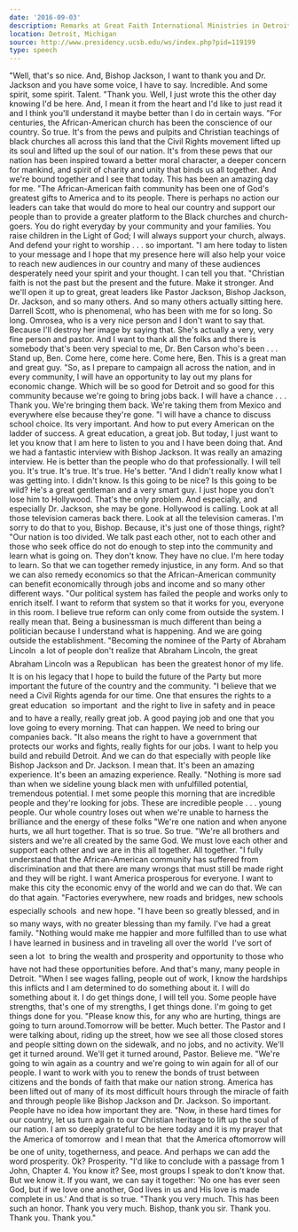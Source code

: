 ```yaml
---
date: '2016-09-03'
description: Remarks at Great Faith International Ministries in Detroit, Michigan
location: Detroit, Michigan
source: http://www.presidency.ucsb.edu/ws/index.php?pid=119199
type: speech
---
```


"Well, that's so nice. And, Bishop Jackson, I want to thank you and Dr. Jackson and you have some voice, I have to say. Incredible. And some spirit, some spirit. Talent. "Thank you. Well, I just wrote this the other day knowing I'd be here. And, I mean it from the heart and I'd like to just read it and I think you'll understand it maybe better than I do in certain ways. "For centuries, the African-American church has been the conscience of our country. So true. It's from the pews and pulpits and Christian teachings of black churches all across this land that the Civil Rights movement lifted up its soul and lifted up the soul of our nation. It's from these pews that our nation has been inspired toward a better moral character, a deeper concern for mankind, and spirit of charity and unity that binds us all together. And we're bound together and I see that today. This has been an amazing day for me. "The African-American faith community has been one of God's greatest gifts to America and to its people. There is perhaps no action our leaders can take that would do more to heal our country and support our people than to provide a greater platform to the Black churches and church-goers. You do right everyday by your community and your families. You raise children in the Light of God; I will always support your church, always. And defend your right to worship . . . so important. "I am here today to listen to your message and I hope that my presence here will also help your voice to reach new audiences in our country and many of these audiences desperately need your spirit and your thought. I can tell you that. "Christian faith is not the past but the present and the future. Make it stronger. And we'll open it up to great, great leaders like Pastor Jackson, Bishop Jackson, Dr. Jackson, and so many others. And so many others actually sitting here. Darrell Scott, who is phenomenal, who has been with me for so long. So long. Omrosea, who is a very nice person and I don't want to say that. Because I'll destroy her image by saying that. She's actually a very, very fine person and pastor. And I want to thank all the folks and there is somebody that's been very special to me, Dr. Ben Carson who's been . . . Stand up, Ben. Come here, come here. Come here, Ben. This is a great man and great guy. "So, as I prepare to campaign all across the nation, and in every community, I will have an opportunity to lay out my plans for economic change. Which will be so good for Detroit and so good for this community because we're going to bring jobs back. I will have a chance . . . Thank you. We're bringing them back. We're taking them from Mexico and everywhere else because they're gone. "I will have a chance to discuss school choice. Its very important. And how to put every American on the ladder of success. A great education, a great job. But today, I just want to let you know that I am here to listen to you and I have been doing that. And we had a fantastic interview with Bishop Jackson. It was really an amazing interview. He is better than the people who do that professionally. I will tell you. It's true. It's true. It's true. He's better. "And I didn't really know what I was getting into. I didn't know. Is this going to be nice? Is this going to be wild? He's a great gentleman and a very smart guy. I just hope you don't lose him to Hollywood. That's the only problem. And especially, and especially Dr. Jackson, she may be gone. Hollywood is calling. Look at all those television cameras back there. Look at all the television cameras. I'm sorry to do that to you, Bishop. Because, it's just one of those things, right? "Our nation is too divided. We talk past each other, not to each other and those who seek office do not do enough to step into the community and learn what is going on. They don't know. They have no clue. I'm here today to learn. So that we can together remedy injustice, in any form. And so that we can also remedy economics so that the African-American community can benefit economically through jobs and income and so many other different ways. "Our political system has failed the people and works only to enrich itself. I want to reform that system so that it works for you, everyone in this room. I believe true reform can only come from outside the system. I really mean that. Being a businessman is much different than being a politician because I understand what is happening. And we are going outside the establishment. "Becoming the nominee of the Party of Abraham Lincoln  a lot of people don't realize that Abraham Lincoln, the great Abraham Lincoln was a Republican  has been the greatest honor of my life. It is on his legacy that I hope to build the future of the Party but more important the future of the country and the community. "I believe that we need a Civil Rights agenda for our time. One that ensures the rights to a great education  so important  and the right to live in safety and in peace and to have a really, really great job. A good paying job and one that you love going to every morning. That can happen. We need to bring our companies back. "It also means the right to have a government that protects our works and fights, really fights for our jobs. I want to help you build and rebuild Detroit. And we can do that especially with people like Bishop Jackson and Dr. Jackson. I mean that. It's been an amazing experience. It's been an amazing experience. Really. "Nothing is more sad than when we sideline young black men with unfulfilled potential, tremendous potential. I met some people this morning that are incredible people and they're looking for jobs. These are incredible people . . . young people. Our whole country loses out when we're unable to harness the brilliance and the energy of these folks "We're one nation and when anyone hurts, we all hurt together. That is so true. So true. "We're all brothers and sisters and we're all created by the same God. We must love each other and support each other and we are in this all together. All together. "I fully understand that the African-American community has suffered from discrimination and that there are many wrongs that must still be made right and they will be right. I want America prosperous for everyone. I want to make this city the economic envy of the world and we can do that. We can do that again. "Factories everywhere, new roads and bridges, new schools  especially schools  and new hope. "I have been so greatly blessed, and in so many ways, with no greater blessing than my family. I've had a great family. "Nothing would make me happier and more fulfilled than to use what I have learned in business and in traveling all over the world  I've sort of seen a lot  to bring the wealth and prosperity and opportunity to those who have not had these opportunities before. And that's many, many people in Detroit. "When I see wages falling, people out of work, I know the hardships this inflicts and I am determined to do something about it. I will do something about it. I do get things done, I will tell you. Some people have strengths, that's one of my strengths, I get things done. I'm going to get things done for you. "Please know this, for any who are hurting, things are going to turn around.Tomorrow will be better. Much better. The Pastor and I were talking about, riding up the street, how we see all those closed stores and people sitting down on the sidewalk, and no jobs, and no activity. We'll get it turned around. We'll get it turned around, Pastor. Believe me. "We're going to win again as a country and we're going to win again for all of our people. I want to work with you to renew the bonds of trust between citizens and the bonds of faith that make our nation strong. America has been lifted out of many of its most difficult hours through the miracle of faith and through people like Bishop Jackson and Dr. Jackson. So important. People have no idea how important they are. "Now, in these hard times for our country, let us turn again to our Christian heritage to lift up the soul of our nation. I am so deeply grateful to be here today and it is my prayer that the America of tomorrow  and I mean that  that the America oftomorrow will be one of unity, togetherness, and peace. And perhaps we can add the word prosperity. Ok? Prosperity. "I'd like to conclude with a passage from 1 John, Chapter 4. You know it? See, most groups I speak to don't know that. But we know it. If you want, we can say it together: 'No one has ever seen God, but if we love one another, God lives in us and His love is made complete in us.' And that is so true. "Thank you very much. This has been such an honor. Thank you very much. Bishop, thank you sir. Thank you. Thank you. Thank you."